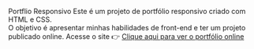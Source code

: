 Portflio Responsivo 
Este é um projeto de portfólio responsivo criado com HTML e CSS.  
O objetivo é apresentar minhas habilidades de front-end e ter um projeto publicado online.
Acesse o site
👉 [Clique aqui para ver o portfólio online](https://fillipegomesdev.github.io/PortfolioResponsive/)

